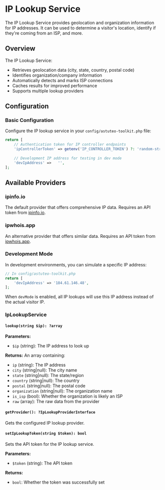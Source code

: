 # IP Lookup Service

The IP Lookup Service provides geolocation and organization information for IP addresses. It can be used to determine a visitor's location, identify if they're coming from an ISP, and more.

## Overview

The IP Lookup Service:
- Retrieves geolocation data (city, state, country, postal code)
- Identifies organization/company information
- Automatically detects and marks ISP connections
- Caches results for improved performance
- Supports multiple lookup providers

## Configuration

### Basic Configuration

Configure the IP lookup service in your `config/astuteo-toolkit.php` file:

```php
return [
    // Authentication token for IP controller endpoints
    'ipControllerToken' => getenv('IP_CONTROLLER_TOKEN') ?: 'random-string-no-plus',
    
    // Development IP address for testing in dev mode
    'devIpAddress' =>   '',
];
```


## Available Providers

### ipinfo.io

The default provider that offers comprehensive IP data. Requires an API token from [ipinfo.io](https://ipinfo.io/).

### ipwhois.app

An alternative provider that offers similar data. Requires an API token from [ipwhois.app](https://ipwhois.app/).

### Development Mode

In development environments, you can simulate a specific IP address:

```php
// In config/astuteo-toolkit.php
return [
    'devIpAddress' => '184.61.146.48',
];
```

When `devMode` is enabled, all IP lookups will use this IP address instead of the actual visitor IP.

### IpLookupService

#### `lookup(string $ip): ?array`

**Parameters:**
- `$ip` (string): The IP address to look up

**Returns:**
An array containing:
- `ip` (string): The IP address
- `city` (string|null): The city name
- `state` (string|null): The state/region
- `country` (string|null): The country
- `postal` (string|null): The postal code
- `organization` (string|null): The organization name
- `is_isp` (bool): Whether the organization is likely an ISP
- `raw` (array): The raw data from the provider

#### `getProvider(): ?IpLookupProviderInterface`

Gets the configured IP lookup provider.

#### `setIpLookupToken(string $token): bool`

Sets the API token for the IP lookup service.

**Parameters:**
- `$token` (string): The API token

**Returns:**
- `bool`: Whether the token was successfully set

